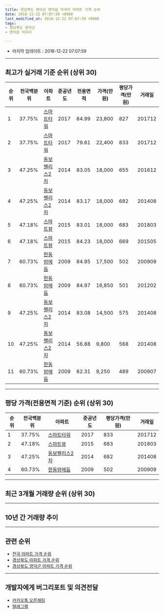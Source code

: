 ```yaml
---
title: 경상북도 영덕군 영덕읍 덕곡리 아파트 가격 순위
date: 2018-12-22 07:07:59 +0900
last_modified_at: 2018-12-22 07:07:59 +0900
tags:
- 경상북도 영덕군
- 영덕읍 덕곡리

---
```


* 마지막 업데이트 : 2018-12-22 07:07:59

---

## 최고가 실거래 기준 순위 (상위 30)


|순위|전국백분위|아파트|준공년도|전용면적|가격(만원)|평당가격(만원)|거래일|
|---|---|---|---|---|---|---|---|
|1|37.75%|[스마트타워](https://search.naver.com/search.naver?query=%EA%B2%BD%EC%83%81%EB%B6%81%EB%8F%84+%EC%98%81%EB%8D%95%EA%B5%B0+%EC%98%81%EB%8D%95%EC%9D%8D+%EB%8D%95%EA%B3%A1%EB%A6%AC+%EC%8A%A4%EB%A7%88%ED%8A%B8%ED%83%80%EC%9B%8C)|2017|84.99|23,800|827|201712|
|2|37.75%|[스마트타워](https://search.naver.com/search.naver?query=%EA%B2%BD%EC%83%81%EB%B6%81%EB%8F%84+%EC%98%81%EB%8D%95%EA%B5%B0+%EC%98%81%EB%8D%95%EC%9D%8D+%EB%8D%95%EA%B3%A1%EB%A6%AC+%EC%8A%A4%EB%A7%88%ED%8A%B8%ED%83%80%EC%9B%8C)|2017|79.61|22,400|833|201712|
|3|47.25%|[동보팰리스2차](https://search.naver.com/search.naver?query=%EA%B2%BD%EC%83%81%EB%B6%81%EB%8F%84+%EC%98%81%EB%8D%95%EA%B5%B0+%EC%98%81%EB%8D%95%EC%9D%8D+%EB%8D%95%EA%B3%A1%EB%A6%AC+%EB%8F%99%EB%B3%B4%ED%8C%B0%EB%A6%AC%EC%8A%A42%EC%B0%A8)|2014|83.05|18,000|655|201612|
|4|47.25%|[동보팰리스2차](https://search.naver.com/search.naver?query=%EA%B2%BD%EC%83%81%EB%B6%81%EB%8F%84+%EC%98%81%EB%8D%95%EA%B5%B0+%EC%98%81%EB%8D%95%EC%9D%8D+%EB%8D%95%EA%B3%A1%EB%A6%AC+%EB%8F%99%EB%B3%B4%ED%8C%B0%EB%A6%AC%EC%8A%A42%EC%B0%A8)|2014|83.17|18,000|682|201408|
|5|47.18%|[스마트뷰](https://search.naver.com/search.naver?query=%EA%B2%BD%EC%83%81%EB%B6%81%EB%8F%84+%EC%98%81%EB%8D%95%EA%B5%B0+%EC%98%81%EB%8D%95%EC%9D%8D+%EB%8D%95%EA%B3%A1%EB%A6%AC+%EC%8A%A4%EB%A7%88%ED%8A%B8%EB%B7%B0)|2015|83.01|18,000|683|201803|
|6|47.18%|[스마트뷰](https://search.naver.com/search.naver?query=%EA%B2%BD%EC%83%81%EB%B6%81%EB%8F%84+%EC%98%81%EB%8D%95%EA%B5%B0+%EC%98%81%EB%8D%95%EC%9D%8D+%EB%8D%95%EA%B3%A1%EB%A6%AC+%EC%8A%A4%EB%A7%88%ED%8A%B8%EB%B7%B0)|2015|84.23|18,000|669|201505|
|7|60.73%|[한동맘에듬](https://search.naver.com/search.naver?query=%EA%B2%BD%EC%83%81%EB%B6%81%EB%8F%84+%EC%98%81%EB%8D%95%EA%B5%B0+%EC%98%81%EB%8D%95%EC%9D%8D+%EB%8D%95%EA%B3%A1%EB%A6%AC+%ED%95%9C%EB%8F%99%EB%A7%98%EC%97%90%EB%93%AC)|2009|84.95|17,500|502|200909|
|8|60.73%|[한동맘에듬](https://search.naver.com/search.naver?query=%EA%B2%BD%EC%83%81%EB%B6%81%EB%8F%84+%EC%98%81%EB%8D%95%EA%B5%B0+%EC%98%81%EB%8D%95%EC%9D%8D+%EB%8D%95%EA%B3%A1%EB%A6%AC+%ED%95%9C%EB%8F%99%EB%A7%98%EC%97%90%EB%93%AC)|2009|84.97|16,850|501|201202|
|9|47.25%|[동보팰리스2차](https://search.naver.com/search.naver?query=%EA%B2%BD%EC%83%81%EB%B6%81%EB%8F%84+%EC%98%81%EB%8D%95%EA%B5%B0+%EC%98%81%EB%8D%95%EC%9D%8D+%EB%8D%95%EA%B3%A1%EB%A6%AC+%EB%8F%99%EB%B3%B4%ED%8C%B0%EB%A6%AC%EC%8A%A42%EC%B0%A8)|2014|83.08|14,500|575|201408|
|10|47.25%|[동보팰리스2차](https://search.naver.com/search.naver?query=%EA%B2%BD%EC%83%81%EB%B6%81%EB%8F%84+%EC%98%81%EB%8D%95%EA%B5%B0+%EC%98%81%EB%8D%95%EC%9D%8D+%EB%8D%95%EA%B3%A1%EB%A6%AC+%EB%8F%99%EB%B3%B4%ED%8C%B0%EB%A6%AC%EC%8A%A42%EC%B0%A8)|2014|56.88|9,800|568|201408|
|11|60.73%|[한동맘에듬](https://search.naver.com/search.naver?query=%EA%B2%BD%EC%83%81%EB%B6%81%EB%8F%84+%EC%98%81%EB%8D%95%EA%B5%B0+%EC%98%81%EB%8D%95%EC%9D%8D+%EB%8D%95%EA%B3%A1%EB%A6%AC+%ED%95%9C%EB%8F%99%EB%A7%98%EC%97%90%EB%93%AC)|2009|62.31|9,250|489|200907|


---

## 평당 가격(전용면적 기준) 순위 (상위 30)


|순위|전국백분위|아파트|준공년도|평당가격(만원)|거래일|
|---|---|---|---|---|---|
|1|37.75%|[스마트타워](https://search.naver.com/search.naver?query=%EA%B2%BD%EC%83%81%EB%B6%81%EB%8F%84+%EC%98%81%EB%8D%95%EA%B5%B0+%EC%98%81%EB%8D%95%EC%9D%8D+%EB%8D%95%EA%B3%A1%EB%A6%AC+%EC%8A%A4%EB%A7%88%ED%8A%B8%ED%83%80%EC%9B%8C)|2017|833|201712|
|2|47.18%|[스마트뷰](https://search.naver.com/search.naver?query=%EA%B2%BD%EC%83%81%EB%B6%81%EB%8F%84+%EC%98%81%EB%8D%95%EA%B5%B0+%EC%98%81%EB%8D%95%EC%9D%8D+%EB%8D%95%EA%B3%A1%EB%A6%AC+%EC%8A%A4%EB%A7%88%ED%8A%B8%EB%B7%B0)|2015|683|201803|
|3|47.25%|[동보팰리스2차](https://search.naver.com/search.naver?query=%EA%B2%BD%EC%83%81%EB%B6%81%EB%8F%84+%EC%98%81%EB%8D%95%EA%B5%B0+%EC%98%81%EB%8D%95%EC%9D%8D+%EB%8D%95%EA%B3%A1%EB%A6%AC+%EB%8F%99%EB%B3%B4%ED%8C%B0%EB%A6%AC%EC%8A%A42%EC%B0%A8)|2014|682|201408|
|4|60.73%|[한동맘에듬](https://search.naver.com/search.naver?query=%EA%B2%BD%EC%83%81%EB%B6%81%EB%8F%84+%EC%98%81%EB%8D%95%EA%B5%B0+%EC%98%81%EB%8D%95%EC%9D%8D+%EB%8D%95%EA%B3%A1%EB%A6%AC+%ED%95%9C%EB%8F%99%EB%A7%98%EC%97%90%EB%93%AC)|2009|502|200909|


---

## 최근 3개월 거래량 순위 (상위 30)


<div style="width:100%;">
    <canvas id="deal_count_ranking" height="250"></canvas>
</div>


<script>
new Chart(document.getElementById("deal_count_ranking"), {
    type: 'horizontalBar',
    data: {
        labels: ['한동맘에듬', '스마트타워'],
        datasets: [{
            label: '실거래 수',
            data: [1, 1],
            borderColor: "rgba(255, 0, 128, 1)",
            backgroundColor: "rgba(255, 0, 128, 0.5)",
            fill: false,
        }]
    },
    options: {
        responsive: true,
        title: {
            display: true,
            text: '최근 3개월 거래량 순위'
        },
        tooltips: {
            mode: 'index',
            intersect: false,
            callbacks: {
                title: function(tooltipItems, data) {
                    return "실거래 수:";
                },
                label: function(tooltipItem, data) {
                    return data.labels[tooltipItem.index] + ": " + tooltipItem.xLabel;
                }
            }
        },
        hover: {
            mode: 'nearest',
            intersect: true
        },
        scales: {
            xAxes: [{
                display: true,
                scaleLabel: {
                    display: true,
                    labelString: '실거래 수'
                },
                ticks: {
                    suggestedMin: 0,
                }
            }],
            yAxes: [{
                display: true,
                ticks: {
                    autoSkip: false,
                    callback: function(value, index, values) {
                        if (value.length > 15)
                            return value.substr(0, 13) + "...";
                        else
                            return value;
                    }
                },
                scaleLabel: {
                    display: false,
                }
            }]
        }
    }
});

</script>


---

## 10년 간 거래량 추이


<div style="width:100%;">
    <canvas id="deal_progress" height="250"></canvas>
</div>

<script>
new Chart(document.getElementById("deal_progress"), {
    type: 'line',
    data: {
        labels: ['200812','200901','200902','200903','200904','200905','200906','200907','200908','200909','200910','200911','200912','201001','201002','201003','201004','201005','201006','201007','201008','201009','201010','201011','201012','201101','201102','201103','201104','201105','201106','201107','201108','201109','201110','201111','201112','201201','201202','201203','201204','201205','201206','201207','201208','201209','201210','201211','201212','201301','201302','201303','201304','201305','201306','201307','201308','201309','201310','201311','201312','201401','201402','201403','201404','201405','201406','201407','201408','201409','201410','201411','201412','201501','201502','201503','201504','201505','201506','201507','201508','201509','201510','201511','201512','201601','201602','201603','201604','201605','201606','201607','201608','201609','201610','201611','201612','201701','201702','201703','201704','201705','201706','201707','201708','201709','201710','201711','201712','201801','201802','201803','201804','201805','201806','201807','201808','201809','201810','201811','201812'],
        datasets: [{
            label: '실거래 수',
            pointRadius: 1,
            data: [0, 0, 0, 0, 9, 3, 2, 1, 2, 2, 2, 2, 1, 1, 1, 2, 0, 0, 0, 0, 0, 0, 0, 0, 0, 0, 1, 0, 0, 0, 0, 0, 0, 0, 0, 0, 0, 0, 1, 0, 0, 0, 0, 0, 0, 0, 0, 0, 0, 0, 1, 0, 0, 1, 0, 0, 0, 0, 0, 0, 0, 0, 0, 0, 0, 0, 0, 0, 5, 2, 2, 1, 1, 2, 3, 4, 0, 4, 1, 0, 1, 0, 0, 0, 1, 0, 0, 1, 0, 1, 0, 2, 0, 1, 0, 0, 2, 0, 0, 0, 0, 0, 0, 0, 0, 0, 0, 0, 17, 9, 7, 4, 2, 2, 3, 3, 2, 0, 1, 1, 0],
            borderColor: "rgba(255, 201, 14, 1)",
            backgroundColor: "rgba(255, 201, 14, 0.5)",
            fill: true,
        }]
    },
    options: {
        responsive: true,
        title: {
            display: true,
            text: '10년간 거래량 추이'
        },
        tooltips: {
            mode: 'index',
            intersect: false,
        },
        hover: {
            mode: 'nearest',
            intersect: true
        },
        scales: {
            xAxes: [{
                display: true,
                scaleLabel: {
                    display: true,
                    labelString: '년/월'
                }
            }],
            yAxes: [{
                display: true,
                ticks: {
                    suggestedMin: 0,
                },
                scaleLabel: {
                    display: true,
                    labelString: '실거래 수'
                }
            }]
        }
    }
});

</script>


---

## 관련 순위

- [전국 아파트 가격 순위](https://inasie.github.io/apt-ranking/전국)
- [경상북도 아파트 가격 순위](https://inasie.github.io/apt-ranking/경상북도)
- [경상북도 영덕군 아파트 가격 순위](https://inasie.github.io/apt-ranking/경상북도-영덕군)


---

## 개발자에게 버그리포트 및 의견전달

- [카카오톡 오픈채팅](https://open.kakao.com/o/gLJUAP4)
- [텔레그램](https://t.me/inasie)

